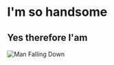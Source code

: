# I'm so handsome
## Yes therefore I'am 
![Man Falling Down](https://github.com/dharmx/walls/blob/main/painting/a_drawing_of_a_man_falling_down.jpg)
